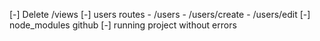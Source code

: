 [-] Delete /views
[-] users routes - /users - /users/create - /users/edit
[-] node_modules github
[-] running project without errors